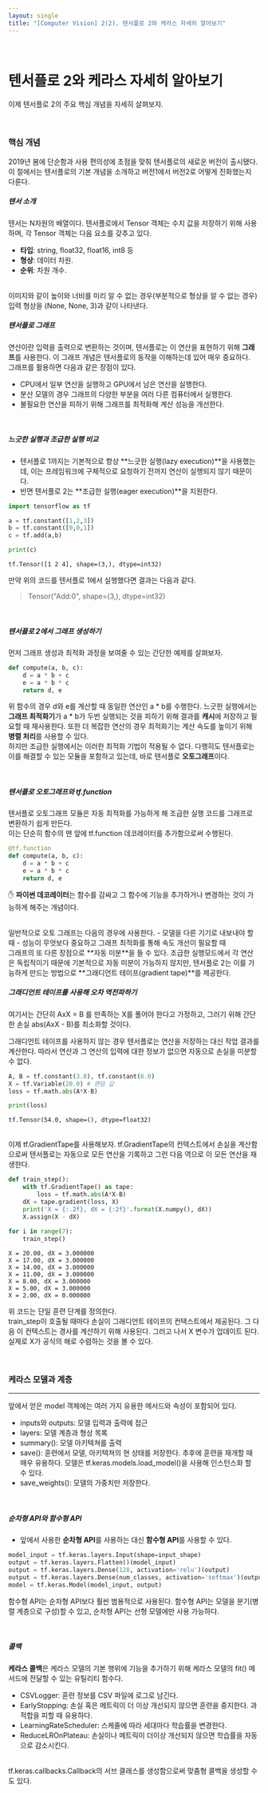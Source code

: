 ```yaml
---
layout: single
title: "[Computer Vision] 2(2). 텐서플로 2와 케라스 자세히 알아보기"
---
```




<br>

# 텐서플로 2와 케라스 자세히 알아보기

이제 텐서플로 2의 주요 핵심 개념을 자세히 살펴보자. 

<br>

### 핵심 개념

2019년 봄에 단순함과 사용 편의성에 초점을 맞춰 텐서플로의 새로운 버전이 출시됐다. 이 절에서는 텐서플로의 기본 개념을 소개하고 버전1에서 버전2로 어떻게 진화했는지 다룬다. 

##### 텐서 소개

텐서는 N차원의 배열이다. 텐서플로에서 Tensor 객체는 수치 값을 저장하기 위해 사용하며, 각 Tensor 객체는 다음 요소를 갖추고 있다. 
- **타입**: string, float32, float16, int8 등
- **형상**: 데이터 차원. 
- **순위**: 차원 개수. 
<br>
이미지와 같이 높이와 너비를 미리 알 수 없는 경우(부분적으로 형상을 알 수 없는 경우) 입력 형상을 (None, None, 3)과 같이 나타낸다. 

<br>

##### 텐서플로 그래프

연산이란 입력을 출력으로 변환하는 것이며, 텐서플로는 이 연산을 표현하기 위해 **그래프**를 사용한다. 이 그래프 개념은 텐서플로의 동작을 이해하는데 있어 매우 중요하다. 
<br>
그래프를 활용하면 다음과 같은 장점이 있다. 
- CPU에서 일부 연산을 실행하고 GPU에서 남은 연산을 실행한다. 
- 분산 모델의 경우 그래프의 다양한 부분을 여러 다른 컴퓨터에서 실행한다. 
- 불필요한 연산을 피하기 위해 그래프를 최적화해 계산 성능을 개선한다. 

<br>


##### 느긋한 실행과 조급한 실행 비교

- 텐서플로 1까지는 기본적으로 항상 **느긋한 실행(lazy execution)**을 사용했는데, 이는 프레임워크에 구체적으로 요청하기 전까지 연산이 실행되지 않기 때문이다. 
- 반면 텐서플로 2는 **조급한 실행(eager execution)**을 지원한다. 


```python
import tensorflow as tf

a = tf.constant([1,2,3])
b = tf.constant([0,0,1])
c = tf.add(a,b)

print(c)
```

    tf.Tensor([1 2 4], shape=(3,), dtype=int32)


만약 위의 코드를 텐서플로 1에서 실행했다면 결과는 다음과 같다. 
> Tensor("Add:0", shape=(3,), dtype=int32)

<br>

##### 텐서플로 2에서 그래프 생성하기

먼저 그래프 생성과 최적화 과정을 보여줄 수 있는 간단한 예제를 살펴보자. 


```python
def compute(a, b, c):
    d = a * b + c
    e = a * b * c
    return d, e
```

위 함수의 경우 d와 e를 계산할 때 동일한 연산인 a * b를 수행한다. 느긋한 실행에서는 **그래프 최적화기**가 a * b가 두번 실행되는 것을 피하기 위해 결과를 **캐시**에 저장하고 필요할 때 재사용한다. 또한 더 복잡한 연산의 경우 최적화기는 계산 속도를 높이기 위해 **병렬 처리**를 사용할 수 있다. 
<br>
하지만 조급한 실행에서는 이러한 최적화 기법이 적용될 수 없다. 다행히도 텐서플로는 이를 해결할 수 있는 모듈을 포함하고 있는데, 바로 텐서플로 **오토그래프**이다. 

<br>

##### 텐서플로 오토그래프와  tf.function

텐서플로 오토그래프 모듈은 자동 최적화를 가능하게 해 조급한 실행 코드를 그래프로 변환하기 쉽게 만든다. 
<br>
이는 단순히 함수의 맨 앞에 tf.function 데코레이터를 추가함으로써 수행된다. 


```python
@tf.function
def compute(a, b, c):
    d = a * b + c
    e = a * b * c
    return d, e
```

✋ **파이썬 데코레이터**는 함수를 감싸고 그 함수에 기능을 추가하거나 변경하는 것이 가능하게 해주는 개념이다. 

<br>
일반적으로 오토 그래프는 다음의 경우에 사용한다. 
- 모델을 다른 기기로 내보내야 할 때
- 성능이 무엇보다 중요하고 그래프 최적화를 통해 속도 개선이 필요할 때
<br>
그래프의 또 다른 장점으로 **자동 미분**을 들 수 있다. 조급한 실행모드에서 각 연산은 독립적이기 때문에 기본적으로 자동 미분이 가능하지 않지만, 텐서플로 2는 이를 가능하게 만드는 방법으로 **그래디언트 테이프(gradient tape)**를 제공한다. 

<br>

##### 그래디언트 테이프를 사용해 오차 역전파하기

여기서는 간단히 AxX = B 를 만족하는 X를 풀어야 한다고 가정하고, 그러기 위해 간단한 손실 abs(AxX - B)를 최소화할 것이다. 

그래디언트 테이프를 사용하지 않는 경우 텐서플로는 연산을 저장하는 대신 작업 결과를 계산한다. 따라서 연산과 그 연산의 입력에 대한 정보가 없으면 자동으로 손실을 미분할 수 없다. 


```python
A, B = tf.constant(3.0), tf.constant(6.0)
X = tf.Variable(20.0) # 랜덤 값
loss = tf.math.abs(A*X-B)

print(loss)
```

    tf.Tensor(54.0, shape=(), dtype=float32)


<br>
이제 tf.GradientTape를 사용해보자. tf.GradientTape의 컨텍스트에서 손실을 계산함으로써 텐서플로는 자동으로 모든 연산을 기록하고 그런 다음 역으로 이 모든 연산을 재생한다.


```python
def train_step():
    with tf.GradientTape() as tape:
        loss = tf.math.abs(A*X-B)
    dX = tape.gradient(loss, X)
    print('X = {:.2f}, dX = {:2f}'.format(X.numpy(), dX))
    X.assign(X - dX)
    
for i in range(7):
    train_step()
```

    X = 20.00, dX = 3.000000
    X = 17.00, dX = 3.000000
    X = 14.00, dX = 3.000000
    X = 11.00, dX = 3.000000
    X = 8.00, dX = 3.000000
    X = 5.00, dX = 3.000000
    X = 2.00, dX = 0.000000


위 코드는 단일 훈련 단계를 정의한다. 
<br>
train_step이 호출될 때마다 손실이 그래디언트 테이프의 컨텍스트에서 제공된다. 그 다음 이 컨텍스트는 경사를 계산하기 위해 사용된다. 그러고 나서 X 변수가 업데이트 된다. 실제로 X가 공식의 해로 수렴하는 것을 볼 수 있다. 

<br>

### 케라스 모델과 계층

---

앞에서 얻은 model 객체에는 여러 가지 유용한 메서드와 속성이 포함되어 있다. 
- inputs와 outputs: 모델 입력과 출력에 접근
- layers: 모델 계층과 형상 목록
- summary(): 모델 아키텍쳐를 출력
- save(): 훈련에서 모델, 아키텍쳐의 현 상태를 저장한다. 추후에 훈련을 재개할 때 매우 유용하다. 모델은 tf.keras.models.load_model()을 사용해 인스턴스화 할 수 있다. 
- save_weights(): 모델의 가중치만 저장한다. 

<br>

##### 순차형 API와 함수형 API

- 앞에서 사용한 **순차형 API**를 사용하는 대신 **함수형 API**를 사용할 수 있다. 


```python
model_input = tf.keras.layers.Input(shape=input_shape)
output = tf.keras.layers.Flatten()(model_input)
output = tf.keras.layers.Dense(128, activation='relu')(output)
output = tf.keras.layers.Dense(num_classes, activation='softmax')(output)
model = tf.keras.Model(model_input, output)
```

함수형 API는 순차형 API보다 훨씬 범용적으로 사용된다. 함수형 API는 모델을 분기(병렬 계층으로 구성)할 수 있고, 순차형 API는 선형 모델에만 사용 가능하다. 

<br>

##### 콜백

**케라스 콜백**은 케라스 모델의 기본 행위에 기능을 추가하기 위해 케라스 모델의 fit() 메서드에 전달할 수 있는 유틸리티 함수다. 
- CSVLogger: 훈련 정보를 CSV 파일에 로그로 남긴다. 
- EarlyStopping: 손실 혹은 메트릭이 더 이상 개선되지 않으면 훈련을 중지한다. 과적합을 피할 때 유용하다. 
- LearningRateScheduler: 스케줄에 따라 세대마다 학습률을 변경한다. 
- ReduceLROnPlateau: 손실이나 메트릭이 더이상 개선되지 않으면 학습률을 자동으로 감소시킨다. 
<br>
tf.keras.callbacks.Callback의 서브 클래스를 생성함으로써 맞춤형 콜백을 생성할 수도 있다. 
